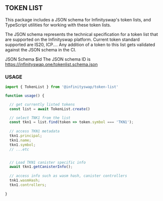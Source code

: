 ## TOKEN LIST

This package includes a JSON schema for Infinityswap's token lists, and TypeScript utilities for working with these token lists.

The JSON schema represents the technical specification for a token list that are supported on the Infinityswap platform.
Current token standard supported are IS20, ICP....
Any addition of a token to this list gets validated against the JSON schema in the CI.  

JSON Schema $id
The JSON schema ID is https://infinityswap.one/tokenlist.schema.json


### USAGE
```js
import { TokenList } from '@infinityswap/token-list'

function usage() {

  // get currently listed tokens
  const list = await TokenList.create()

  // select TNK1 from the list
  const tkn1 = list.find(token => token.symbol === 'TKN1');
  
  // access TKN1 metadata
  tkn1.principal;
  tkn1.name;
  tkn1.symbol;
  // ...etc


  // Load TKN1 canister specific info
  await tkn1.getCanisterInfo();
  
  // access info such as wasm hash, canister controllers
  tnk1.wasmHash;
  tkn1.controllers;
  
}
```


